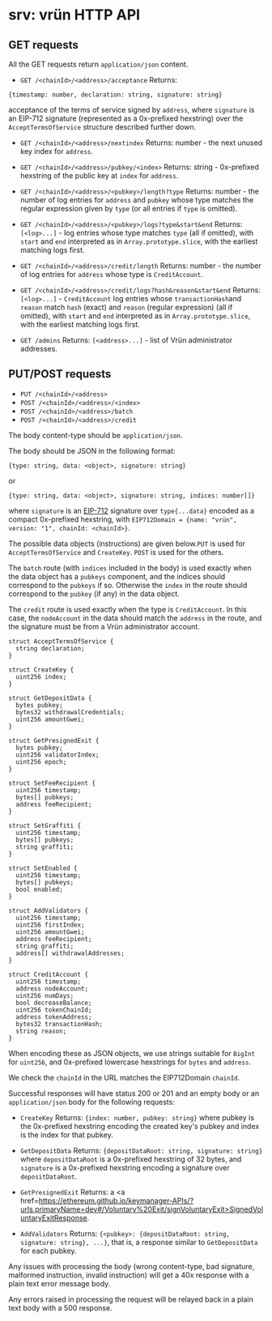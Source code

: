 # srv: vrün HTTP API

## GET requests

All the GET requests return `application/json` content.

- `GET /<chainId>/<address>/acceptance`
Returns:
```
{timestamp: number, declaration: string, signature: string}
```
acceptance of the terms of service signed by `address`, where `signature` is an
EIP-712 signature (represented as a 0x-prefixed hexstring) over the
`AcceptTermsOfService` structure described further down.

- `GET /<chainId>/<address>/nextindex`
Returns: number - the next unused key index for `address`.

- `GET /<chainId>/<address>/pubkey/<index>`
Returns: string - 0x-prefixed hexstring of the public key at `index` for
`address`.

- `GET /<chainId>/<address>/<pubkey>/length?type`
Returns: number - the number of log entries for `address` and `pubkey` whose
type matches the regular expression given by `type` (or all entries if `type`
is omitted).

- `GET /<chainId>/<address>/<pubkey>/logs?type&start&end`
Returns: `[<log>...]` - log entries whose type matches `type` (all if omitted),
with `start` and `end` interpreted as in `Array.prototype.slice`, with the
earliest matching logs first.

- `GET /<chainId>/<address>/credit/length`
Returns: number - the number of log entries for `address` whose type is
`CreditAccount`.

- `GET /<chainId>/<address>/credit/logs?hash&reason&start&end`
Returns: `[<log>...]` - `CreditAccount` log entries whose `transactionHash`and
`reason` match `hash` (exact) and `reason` (regular expression) (all if
omitted), with `start` and `end` interpreted as in `Array.prototype.slice`,
with the earliest matching logs first.

- `GET /admins`
Returns: `[<address>...]` - list of Vrün administrator addresses.

## PUT/POST requests

- `PUT /<chainId>/<address>`
- `POST /<chainId>/<address>/<index>`
- `POST /<chainId>/<address>/batch`
- `POST /<chainId>/<address>/credit`

The body content-type should be `application/json`.

The body should be JSON in the following format:
```
{type: string, data: <object>, signature: string}
```
or
```
{type: string, data: <object>, signature: string, indices: number[]}
```
where `signature` is an [EIP-712](https://eips.ethereum.org/EIPS/eip-712)
signature over `type{...data}` encoded as a compact 0x-prefixed hexstring, with
`EIP712Domain = {name: "vrün", version: "1", chainId: <chainId>}`.

The possible data objects (instructions) are given below.`PUT` is used for
`AcceptTermsOfService` and `CreateKey`. `POST` is used for the others.

The `batch` route (with `indices` included in the body) is used exactly when
the data object has a `pubkeys` component, and the indices should correspond to
the `pubkeys` if so. Otherwise the `index` in the route should correspond to the
`pubkey` (if any) in the data object.

The `credit` route is used exactly when the type is `CreditAccount`. In this
case, the `nodeAccount` in the data should match the `address` in the route,
and the signature must be from a Vrün administrator account.

```
struct AcceptTermsOfService {
  string declaration;
}

struct CreateKey {
  uint256 index;
}

struct GetDepositData {
  bytes pubkey;
  bytes32 withdrawalCredentials;
  uint256 amountGwei;
}

struct GetPresignedExit {
  bytes pubkey;
  uint256 validatorIndex;
  uint256 epoch;
}

struct SetFeeRecipient {
  uint256 timestamp;
  bytes[] pubkeys;
  address feeRecipient;
}

struct SetGraffiti {
  uint256 timestamp;
  bytes[] pubkeys;
  string graffiti;
}

struct SetEnabled {
  uint256 timestamp;
  bytes[] pubkeys;
  bool enabled;
}

struct AddValidators {
  uint256 timestamp;
  uint256 firstIndex;
  uint256 amountGwei;
  address feeRecipient;
  string graffiti;
  address[] withdrawalAddresses;
}

struct CreditAccount {
  uint256 timestamp;
  address nodeAccount;
  uint256 numDays;
  bool decreaseBalance;
  uint256 tokenChainId;
  address tokenAddress;
  bytes32 transactionHash;
  string reason;
}
```

When encoding these as JSON objects, we use strings suitable for `BigInt` for
`uint256`, and 0x-prefixed lowercase hexstrings for `bytes` and `address`.

We check the `chainId` in the URL matches the EIP712Domain `chainId`.

Successful responses will have status 200 or 201 and an empty body or an
`application/json` body for the following requests:

- `CreateKey` Returns: `{index: number, pubkey: string}`
where pubkey is the 0x-prefixed hexstring encoding the created key's pubkey
and index is the index for that pubkey.

- `GetDepositData` Returns: `{depositDataRoot: string, signature: string}`
where `depositDataRoot` is a 0x-prefixed hexstring of 32 bytes, and
`signature` is a 0x-prefixed hexstring encoding a signature over
`depositDataRoot`.

- `GetPresignedExit` Returns: a <a href=https://ethereum.github.io/keymanager-APIs/?urls.primaryName=dev#/Voluntary%20Exit/signVoluntaryExit>SignedVoluntaryExitResponse</a>.

- `AddValidators` Returns: `{<pubkey>: {depositDataRoot: string, signature: string}, ...}`,
that is, a response similar to `GetDepositData` for each pubkey.

Any issues with processing the body (wrong content-type, bad signature,
malformed instruction, invalid instruction) will get a 40x response with a
plain text error message body.

Any errors raised in processing the request will be relayed back in a plain
text body with a 500 response.
